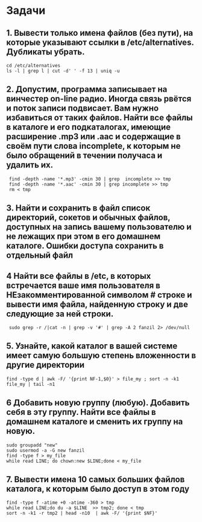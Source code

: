 # Задачи
## 1. Вывести только имена файлов (без пути), на которые указывают ссылки в /etc/alternatives. Дубликаты убрать.
  
    cd /etc/alternatives
    ls -l | grep l | cut -d' ' -f 13 | uniq -u
## 2. Допустим, программа записывает на винчестер on-line радио. Иногда связь рвётся и поток записи подвисает. Вам нужно избавиться от таких файлов. Найти все файлы в каталоге и его подкаталогах, имеющие расширение .mp3 или .aac и содержащие в своём пути слова incomplete, к которым не было обращений в течении получаса и удалить их.
    
     find -depth -name '*.mp3' -cmin 30 | grep  incomplete >> tmp
     find -depth -name '*.aac' -cmin 30 | grep incomplete >> tmp
     rm < tmp
     
 ## 3. Найти и сохранить в файл список директорий, сокетов и обычных файлов, доступных на запись вашему пользователю и не лежащих при этом в его домашнем каталоге. Ошибки доступа сохранить в отдельный файл   
 
 
 
## 4 Найти все файлы в /etc, в которых встречается ваше имя пользователя в НЕзакомментированной символом # строке и вывести имя файла, найденную строку и две следующие за ней строки.

     sudo grep -r /|cat -n | grep -v '#' | grep -A 2 fanzil 2> /dev/null


## 5. Узнайте, какой каталог в вашей системе имеет самую большую степень вложенности в другие директории
   
    find -type d | awk -F/ '{print NF-1,$0}' > file_my ; sort -n -k1 file_my | tail -n1

## 6  Добавить новую группу (любую). Добавить себя в эту группу. Найти все файлы в домашнем каталоге и сменить их группу на новую.

    sudo groupadd "new"
    sudo usermod -a -G new fanzil
    find -type f > my_file
    while read LINE; do chown:new $LINE;done < my_file

## 7. Вывести имена 10 самых больших файлов каталога, к которым было доступ в этом году

    find -type f -atime +0 -atime -360 > tmp
    while read LINE;do du -a $LINE  >> tmp2; done < tmp
    sort -n -k1 -r tmp2 | head -n10  | awk -F/ '{print $NF}'
